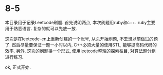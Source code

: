 # 8-5

本目录用于记录Leetcode刷题.
首先说明两点, 本次刷题用ruby和c++.
ruby主要用于熟悉语言. 复杂的就可以先放一放.

这次是在leetcode-cn上重新创建的一个账号, 从头开始刷题, 不去想以前做过的题了.
然后尽量要保证一题一小时以内, C++必须大量的使用STL, 能够提高码代码的效率.
另外, 这次的刷题换一个形式, 使用leetcode整理的探索栏目, 对算法题分组进行练习.

ok, 正式开始.